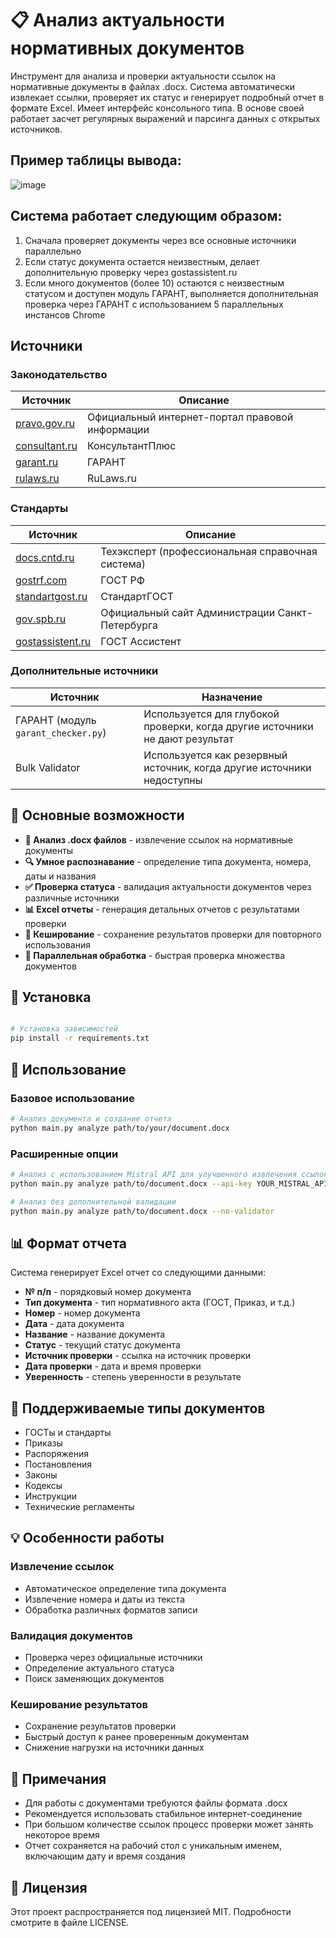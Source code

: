 # 📋 Анализ актуальности нормативных документов

Инструмент для анализа и проверки актуальности ссылок на нормативные документы в файлах .docx. Система автоматически извлекает ссылки, проверяет их статус и генерирует подробный отчет в формате Excel. Имеет интерфейс консольного типа. В основе своей работает засчет регулярных выражений и парсинга данных с открытых источников.

## Пример таблицы вывода: 
![image](https://github.com/user-attachments/assets/2421c99e-d126-4c12-bd70-28163545899d)


## Система работает следующим образом:
1. Сначала проверяет документы через все основные источники параллельно
2. Если статус документа остается неизвестным, делает дополнительную проверку через gostassistent.ru
3. Если много документов (более 10) остаются с неизвестным статусом и доступен модуль ГАРАНТ, выполняется дополнительная проверка через ГАРАНТ с использованием 5 параллельных инстансов Chrome

## Источники
### Законодательство

| Источник        | Описание                                          |
|-----------------|---------------------------------------------------|
| [pravo.gov.ru](https://pravo.gov.ru)      | Официальный интернет-портал правовой информации       |
| [consultant.ru](https://www.consultant.ru) | КонсультантПлюс                                      |
| [garant.ru](https://www.garant.ru)        | ГАРАНТ                                               |
| [rulaws.ru](https://www.rulaws.ru)        | RuLaws.ru                                            |

### Стандарты

| Источник             | Описание                                                       |
|----------------------|----------------------------------------------------------------|
| [docs.cntd.ru](https://docs.cntd.ru)         | Техэксперт (профессиональная справочная система)         |
| [gostrf.com](https://gostrf.com)             | ГОСТ РФ                                                  |
| [standartgost.ru](https://standartgost.ru)   | СтандартГОСТ                                             |
| [gov.spb.ru](https://www.gov.spb.ru)         | Официальный сайт Администрации Санкт-Петербурга          |
| [gostassistent.ru](https://gostassistent.ru) | ГОСТ Ассистент                                           |

### Дополнительные источники

| Источник         | Назначение                                                                 |
|------------------|----------------------------------------------------------------------------|
| ГАРАНТ (модуль `garant_checker.py`) | Используется для глубокой проверки, когда другие источники не дают результат |
| Bulk Validator   | Используется как резервный источник, когда другие источники недоступны     |


## 🌟 Основные возможности

- **📄 Анализ .docx файлов** - извлечение ссылок на нормативные документы
- **🔍 Умное распознавание** - определение типа документа, номера, даты и названия
- **✅ Проверка статуса** - валидация актуальности документов через различные источники
- **📊 Excel отчеты** - генерация детальных отчетов с результатами проверки
- **💾 Кеширование** - сохранение результатов проверки для повторного использования
- **🚀 Параллельная обработка** - быстрая проверка множества документов


## 🚀 Установка

```bash

# Установка зависимостей
pip install -r requirements.txt
```

## 📖 Использование

### Базовое использование

```bash
# Анализ документа и создание отчета
python main.py analyze path/to/your/document.docx
```

### Расширенные опции

```bash
# Анализ с использованием Mistral API для улучшенного извлечения ссылок
python main.py analyze path/to/document.docx --api-key YOUR_MISTRAL_API_KEY

# Анализ без дополнительной валидации
python main.py analyze path/to/document.docx --no-validator
```

## 📊 Формат отчета

Система генерирует Excel отчет со следующими данными:

- **№ п/п** - порядковый номер документа
- **Тип документа** - тип нормативного акта (ГОСТ, Приказ, и т.д.)
- **Номер** - номер документа
- **Дата** - дата документа
- **Название** - название документа
- **Статус** - текущий статус документа
- **Источник проверки** - ссылка на источник проверки
- **Дата проверки** - дата и время проверки
- **Уверенность** - степень уверенности в результате

## 🔧 Поддерживаемые типы документов

- ГОСТы и стандарты
- Приказы
- Распоряжения
- Постановления
- Законы
- Кодексы
- Инструкции
- Технические регламенты

## 💡 Особенности работы

### Извлечение ссылок
- Автоматическое определение типа документа
- Извлечение номера и даты из текста
- Обработка различных форматов записи

### Валидация документов
- Проверка через официальные источники
- Определение актуального статуса
- Поиск заменяющих документов

### Кеширование результатов
- Сохранение результатов проверки
- Быстрый доступ к ранее проверенным документам
- Снижение нагрузки на источники данных

## 📝 Примечания

- Для работы с документами требуются файлы формата .docx
- Рекомендуется использовать стабильное интернет-соединение
- При большом количестве ссылок процесс проверки может занять некоторое время
- Отчет сохраняется на рабочий стол с уникальным именем, включающим дату и время создания


## 📄 Лицензия

Этот проект распространяется под лицензией MIT. Подробности смотрите в файле LICENSE. 
